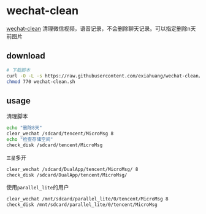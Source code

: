# wechat-clean

[wechat-clean](https://github.com/exiahuang/wechat-clean)
清理微信视频，语音记录，不会删除聊天记录。可以指定删除n天前图片

## download

```sh
# 下载脚本
curl -O -L -s https://raw.githubusercontent.com/exiahuang/wechat-clean/master/wechat-clean.sh
chmod 770 wechat-clean.sh
```

## usage

清理脚本

```sh
echo "删除8天"
clear_wechat /sdcard/tencent/MicroMsg 8
echo "检查存储空间"
check_disk /sdcard/tencent/MicroMsg

```


`三星`多开

```sh
clear_wechat /sdcard/DualApp/tencent/MicroMsg/ 8
check_disk /sdcard/DualApp/tencent/MicroMsg/
```


使用`parallel_lite`的用户

```sh
clear_wechat /mnt/sdcard/parallel_lite/0/tencent/MicroMsg 8
check_disk /mnt/sdcard/parallel_lite/0/tencent/MicroMsg
```

